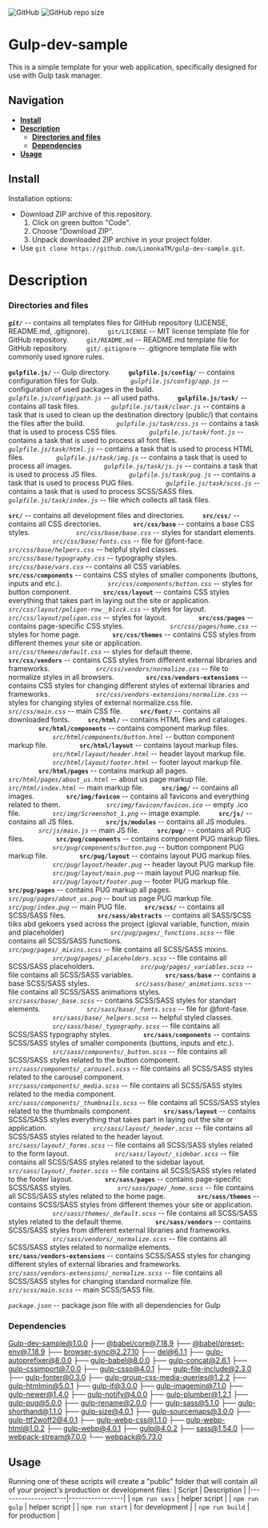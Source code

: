  ![GitHub](https://img.shields.io/github/license/LimonkaTM/gulp-dev-sample) ![GitHub repo size](https://img.shields.io/github/repo-size/LimonkaTM/gulp-dev-sample)

# Gulp-dev-sample

This is a simple template for your web application, specifically designed for use with Gulp task manager.

## Navigation

-  **[Install](#install)**
-  **[Description](#description)**
	-  **[Directories and files](#directories-and-files)**
	-  **[Dependencies](#dependencies)**
-  **[Usage](#usage)**

## Install

Installation options:
- Download ZIP archive of this repository.
	1. Click on green button "Code".
	2. Choose "Download ZIP".
	3. Unpack downloaded ZIP archive in your project folder.
- Use ```git clone https://github.com/LimonkaTM/gulp-dev-sample.git```. 

# Description

### Directories and files

***```git/```*** -- contains all templates files for GitHub repository (LICENSE, README.md, .gitignore).
&emsp;&emsp; ```git/LICENSE``` -- MIT license template file for GitHub repository.
&emsp;&emsp; ```git/README.md``` -- README.md template file for GitHub repository.
&emsp;&emsp; ```git/.gitignore``` -- .gitignore template file with commonly used ignore rules.

**```gulpfile.js/```** -- Gulp directory.
&emsp;&emsp; **```gulpfile.js/config/```** -- contains configuration files for Gulp.
&emsp;&emsp;&emsp;&emsp; *```gulpfile.js/config/app.js```* -- configuration of used packages in the build.
&emsp;&emsp;&emsp;&emsp; *```gulpfile.js/config/path.js```* -- all used paths.
&emsp;&emsp; **```gulpfile.js/task/```** -- contains all task files.
&emsp;&emsp;&emsp;&emsp; *```gulpfile.js/task/clear.js```* -- contains a task that is used to clean up the destination directory (public/) that contains the files after the build.
&emsp;&emsp;&emsp;&emsp; *```gulpfile.js/task/css.js```* -- contains a task that is used to process CSS files.
&emsp;&emsp;&emsp;&emsp; *```gulpfile.js/task/font.js```* -- contains a task that is used to process all font files.
&emsp;&emsp;&emsp;&emsp; *```gulpfile.js/task/html.js```* -- contains a task that is used to process HTML files.
&emsp;&emsp;&emsp;&emsp; *```gulpfile.js/task/img.js```* -- contains a task that is used to process all images.
&emsp;&emsp;&emsp;&emsp; *```gulpfile.js/task/js.js```* -- contains a task that is used to process JS files.
&emsp;&emsp;&emsp;&emsp; *```gulpfile.js/task/pug.js```* -- contains a task that is used to process PUG files.
&emsp;&emsp;&emsp;&emsp; *```gulpfile.js/task/scss.js```* -- contains a task that is used to process SCSS/SASS files.
&emsp;&emsp; *```gulpfile.js/task/index.js```* -- file which collects all task files.

**```src/```** -- contains all development files and directories.
&emsp;&emsp; **```src/css/```** -- contains all CSS directories.
&emsp;&emsp;&emsp;&emsp; **```src/css/base```** -- contains a base CSS styles.
&emsp;&emsp;&emsp;&emsp;&emsp;&emsp; *```src/css/base/base.css```* -- styles for standart elements.
&emsp;&emsp;&emsp;&emsp;&emsp;&emsp; *```src/css/base/fonts.css```* -- file for @font-face.
&emsp;&emsp;&emsp;&emsp;&emsp;&emsp; *```src/css/base/helpers.css```* -- helpful styled classes.
&emsp;&emsp;&emsp;&emsp;&emsp;&emsp; *```src/css/base/typography.css```* -- typography styles.
&emsp;&emsp;&emsp;&emsp;&emsp;&emsp; *```src/css/base/vars.css```* -- contains all CSS variables.
&emsp;&emsp;&emsp;&emsp; **```src/css/components```** -- contains CSS styles of smaller components (buttons, inputs and etc.).
&emsp;&emsp;&emsp;&emsp;&emsp;&emsp; *```src/css/components/button.css```* -- styles for button component.
&emsp;&emsp;&emsp;&emsp; **```src/css/layout```** -- contains CSS styles everything that takes part in laying out the site or application.
&emsp;&emsp;&emsp;&emsp;&emsp;&emsp; *```src/css/layout/poligon-row__block.css```* -- styles for layout.
&emsp;&emsp;&emsp;&emsp;&emsp;&emsp; *```src/css/layout/poligon.css```* -- styles for layout.
&emsp;&emsp;&emsp;&emsp; **```src/css/pages```** -- contains page-specific CSS styles.
&emsp;&emsp;&emsp;&emsp;&emsp;&emsp; *```src/css/pages/home.css```* -- styles for home page.
&emsp;&emsp;&emsp;&emsp; **```src/css/themes```** -- contains CSS styles from different themes your site or application.
&emsp;&emsp;&emsp;&emsp;&emsp;&emsp; *```src/css/themes/default.css```* -- styles for default theme.
&emsp;&emsp;&emsp;&emsp; **```src/css/vendors```** -- contains CSS styles from different external libraries and frameworks.
&emsp;&emsp;&emsp;&emsp;&emsp;&emsp; *```src/css/vendors/normalize.css```* -- file to normalize styles in all browsers.
&emsp;&emsp;&emsp;&emsp; **```src/css/vendors-extensions```** -- contains CSS styles for changing different styles of external libraries and frameworks.
&emsp;&emsp;&emsp;&emsp;&emsp;&emsp; *```src/css/vendors-extensions/normalize.css```* -- styles for changing styles of external normalize.css file.
&emsp;&emsp;&emsp;&emsp; *```src/css/main.css```* -- main CSS file.
&emsp;&emsp; **```src/font/```** -- contains all downloaded fonts.
&emsp;&emsp; **```src/html/```** -- contains HTML files and cataloges.
&emsp;&emsp;&emsp;&emsp; **```src/html/components```** -- contains component markup files.
&emsp;&emsp;&emsp;&emsp;&emsp;&emsp; *```src/html/components/button.html```* -- button component markup file.
&emsp;&emsp;&emsp;&emsp; **```src/html/layout```** -- contains layout markup files.
&emsp;&emsp;&emsp;&emsp;&emsp;&emsp; *```src/html/layout/header.html```* -- header layout markup file.
&emsp;&emsp;&emsp;&emsp;&emsp;&emsp; *```src/html/layout/footer.html```* -- footer layout markup file.
&emsp;&emsp;&emsp;&emsp; **```src/html/pages```** -- contains markup all pages.
&emsp;&emsp;&emsp;&emsp;&emsp;&emsp; *```src/html/pages/about_us.html```* -- about us page markup file.
&emsp;&emsp;&emsp;&emsp; *```src/html/index.html```* -- main markup file.
&emsp;&emsp; **```src/img/```** -- contains all images.
&emsp;&emsp;&emsp;&emsp; **```src/img/favicon```** -- contains all favicons and everything related to them.
&emsp;&emsp;&emsp;&emsp;&emsp;&emsp; *```src/img/favicon/favicon.ico```* -- empty .ico file.
&emsp;&emsp;&emsp;&emsp; *```src/img/Screenshot_1.png```* -- image example.
&emsp;&emsp; **```src/js/```** -- contains all JS files.
&emsp;&emsp;&emsp;&emsp; **```src/js/modules```** -- contains all JS modules.
&emsp;&emsp;&emsp;&emsp; *```src/js/main.js```* -- main JS file.
&emsp;&emsp; **```src/pug/```** -- contains all PUG files.
&emsp;&emsp;&emsp;&emsp; **```src/pug/components```** -- contains component PUG markup files.
&emsp;&emsp;&emsp;&emsp;&emsp;&emsp;  *```src/pug/components/button.pug```* -- button component PUG markup file.
&emsp;&emsp;&emsp;&emsp; **```src/pug/layout```** -- contains layout PUG markup files.
&emsp;&emsp;&emsp;&emsp;&emsp;&emsp;  *```src/pug/layout/header.pug```* -- header layout PUG markup file.
&emsp;&emsp;&emsp;&emsp;&emsp;&emsp;  *```src/pug/layout/main.pug```* -- main layout PUG markup file.
&emsp;&emsp;&emsp;&emsp;&emsp;&emsp;  *```src/pug/layout/footer.pug```* -- footer PUG markup file.
&emsp;&emsp;&emsp;&emsp; **```src/pug/pages```** -- contains PUG markup all pages.
&emsp;&emsp;&emsp;&emsp;&emsp;&emsp;  *```src/pug/pages/about_us.pug```* -- bout us page PUG markup file.
&emsp;&emsp;&emsp;&emsp; *```src/pug/index.pug```* -- main PUG file.
&emsp;&emsp; **```src/scss/```** -- contains all SCSS/SASS files.
&emsp;&emsp;&emsp;&emsp; **```src/sass/abstracts```** -- contains all SASS/SCSS tiiks abd gekoers ysed across the project (gloval variable, function, mixin and placeholder)
&emsp;&emsp;&emsp;&emsp;&emsp;&emsp;  *```src/pug/pages/_functions.scss```* -- file contains all SCSS/SASS functions.
&emsp;&emsp;&emsp;&emsp;&emsp;&emsp;  *```src/pug/pages/_mixins.scss```* -- file contains all SCSS/SASS mixins.
&emsp;&emsp;&emsp;&emsp;&emsp;&emsp;  *```src/pug/pages/_placeholders.scss```* -- file contains all SCSS/SASS placeholders.
&emsp;&emsp;&emsp;&emsp;&emsp;&emsp;  *```src/pug/pages/_variables.scss```* -- file contains all SCSS/SASS variables.
&emsp;&emsp;&emsp;&emsp; **```src/sass/base```** -- contains a base SCSS/SASS styles.
&emsp;&emsp;&emsp;&emsp;&emsp;&emsp;  *```src/sass/base/_animations.scss```* -- file contains all SCSS/SASS animations styles.
&emsp;&emsp;&emsp;&emsp;&emsp;&emsp;  *```src/sass/base/_base.scss```* -- contains SCSS/SASS styles for standart elements.
&emsp;&emsp;&emsp;&emsp;&emsp;&emsp;  *```src/sass/base/_fonts.scss```* -- file for @font-fase.
&emsp;&emsp;&emsp;&emsp;&emsp;&emsp;  *```src/sass/base/_helpers.scss```* -- helpful styled classes.
&emsp;&emsp;&emsp;&emsp;&emsp;&emsp;  *```src/sass/base/_typography.scss```* -- file contains all SCSS/SASS typography styles.
&emsp;&emsp;&emsp;&emsp; **```src/sass/components```** -- contains SCSS/SASS styles of smaller components (buttons, inputs and etc.).
&emsp;&emsp;&emsp;&emsp;&emsp;&emsp;  *```src/sass/components/_button.scss```* -- file contains all SCSS/SASS styles related to the button component.
&emsp;&emsp;&emsp;&emsp;&emsp;&emsp;  *```src/sass/components/_carousel.scss```* -- file contains all SCSS/SASS styles related to the carousel component.
&emsp;&emsp;&emsp;&emsp;&emsp;&emsp;  *```src/sass/components/_media.scss```* -- file contains all SCSS/SASS styles related to the media component.
&emsp;&emsp;&emsp;&emsp;&emsp;&emsp;  *```src/sass/components/_thumbnails.scss```* -- file contains all SCSS/SASS styles related to the thumbnails component.
&emsp;&emsp;&emsp;&emsp; **```src/sass/layout```** -- contains SCSS/SASS styles everything that takes part in laying out the site or application.
&emsp;&emsp;&emsp;&emsp;&emsp;&emsp;  *```src/sass/layout/_header.scss```* -- file contains all SCSS/SASS styles related to the header layout.
&emsp;&emsp;&emsp;&emsp;&emsp;&emsp;  *```src/sass/layout/_forms.scss```* -- file contains all SCSS/SASS styles related to the form layout.
&emsp;&emsp;&emsp;&emsp;&emsp;&emsp;  *```src/sass/layout/_sidebar.scss```* -- file contains all SCSS/SASS styles related to the sidebar layout.
&emsp;&emsp;&emsp;&emsp;&emsp;&emsp;  *```src/sass/layout/_footer.scss```* -- file contains all SCSS/SASS styles related to the footer layout.
&emsp;&emsp;&emsp;&emsp; **```src/sass/pages```** -- contains page-specific SCSS/SASS styles.
&emsp;&emsp;&emsp;&emsp;&emsp;&emsp;  *```src/sass/page/_home.scss```* -- file contains all SCSS/SASS styles related to the home page.
&emsp;&emsp;&emsp;&emsp; **```src/sass/themes```** -- contains SCSS/SASS styles from different themes your site or application.
&emsp;&emsp;&emsp;&emsp;&emsp;&emsp;  *```src/sass/themes/_default.scss```* -- file contains all SCSS/SASS styles related to the default theme.
&emsp;&emsp;&emsp;&emsp; **```src/sass/vendors```** -- contains SCSS/SASS styles from different external libraries and frameworks.
&emsp;&emsp;&emsp;&emsp;&emsp;&emsp;  *```src/sass/vendors/_normalize.scss```* -- file contains all SCSS/SASS styles related to normalize elements.
&emsp;&emsp;&emsp;&emsp; **```src/sass/vendors-extensions```** -- contains SCSS/SASS styles for changing different styles of external libraries and frameworks.
&emsp;&emsp;&emsp;&emsp;&emsp;&emsp;  *```src/sass/vendors-extensions/_normalize.scss```* -- file contains all SCSS/SASS styles for changing standard normalize file.
&emsp;&emsp;&emsp;&emsp;  *```src/scss/main.scss```* --  main SCSS/SASS file.

*```package.json```* -- package.json file with all dependencies for Gulp

### Dependencies

Gulp-dev-sample@1.0.0
├── [@babel/core@7.18.9](https://www.npmjs.com/package/@babel/core)
├── [@babel/preset-env@7.18.9](https://www.npmjs.com/package/@babel/preset-env)
├── [browser-sync@2.27.10](https://www.npmjs.com/package/browser-sync)
├── [del@6.1.1](https://www.npmjs.com/package/del)
├── [gulp-autoprefixer@8.0.0](https://www.npmjs.com/package/gulp-autoprefixer)
├── [gulp-babel@8.0.0](https://www.npmjs.com/package/gulp-babel)
├── [gulp-concat@2.6.1](https://www.npmjs.com/package/gulp-concat)
├── [gulp-cssimport@7.0.0](https://www.npmjs.com/package/gulp-cssimport)
├── [gulp-csso@4.0.1](https://www.npmjs.com/package/gulp-csso)
├── [gulp-file-include@2.3.0](https://www.npmjs.com/package/gulp-file-include)
├── [gulp-fonter@0.3.0](https://www.npmjs.com/package/gulp-fonter)
├── [gulp-group-css-media-queries@1.2.2](https://www.npmjs.com/package/gulp-group-css-media-queries)
├── [gulp-htmlmin@5.0.1](https://www.npmjs.com/package/gulp-htmlmin)
├── [gulp-if@3.0.0](https://www.npmjs.com/package/gulp-if)
├── [gulp-imagemin@7.1.0](https://www.npmjs.com/package/gulp-imagemin)
├── [gulp-newer@1.4.0](https://www.npmjs.com/package/gulp-newer)
├── [gulp-notify@4.0.0](https://www.npmjs.com/package/gulp-notify)
├── [gulp-plumber@1.2.1](https://www.npmjs.com/package/gulp-plumber)
├── [gulp-pug@5.0.0](https://www.npmjs.com/package/gulp-pug)
├── [gulp-rename@2.0.0](https://www.npmjs.com/package/gulp-rename)
├── [gulp-sass@5.1.0](https://www.npmjs.com/package/gulp-sass)
├── [gulp-shorthand@1.1.0](https://www.npmjs.com/package/gulp-shorthand)
├── [gulp-size@4.0.1](https://www.npmjs.com/package/gulp-size)
├── [gulp-sourcemaps@3.0.0](https://www.npmjs.com/package/gulp-sourcemaps)
├── [gulp-ttf2woff2@4.0.1](https://www.npmjs.com/package/gulp-ttf2woff2)
├── [gulp-webp-css@1.1.0](https://www.npmjs.com/package/gulp-webp-css)
├── [gulp-webp-html@1.0.2](https://www.npmjs.com/package/gulp-webp-html)
├── [gulp-webp@4.0.1](https://www.npmjs.com/package/gulp-webp)
├── [gulp@4.0.2](https://www.npmjs.com/package/gulp)
├── [sass@1.54.0](https://www.npmjs.com/package/sass)
├── [webpack-stream@7.0.0](https://www.npmjs.com/package/webpack-stream)
└── [webpack@5.73.0](https://www.npmjs.com/package/webpack)

## Usage

Running one of these scripts will create a "public" folder that will contain all of your project's production or development files:
|        Script       |   Description   |
|---------------------|-----------------|
| ```npm run sass```  | helper script   |
| ```npm run gulp```  | helper script   |
| ```npm run start``` | for development |
| ```npm run build``` | for production  |